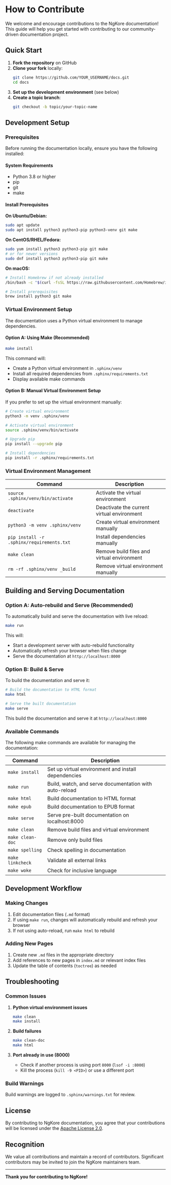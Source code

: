 # How to Contribute

We welcome and encourage contributions to the NgKore documentation! This guide will help you get started with contributing to our community-driven documentation project.

## Quick Start

1. **Fork the repository** on GitHub
2. **Clone your fork** locally:
   ```bash
   git clone https://github.com/YOUR_USERNAME/docs.git
   cd docs
   ```
3. **Set up the development environment** (see below)
4. **Create a topic branch**:
   ```bash
   git checkout -b topic/your-topic-name
   ```

## Development Setup

### Prerequisites

Before running the documentation locally, ensure you have the following installed:

#### System Requirements

- Python 3.8 or higher
- pip
- git
- make

#### Install Prerequisites

**On Ubuntu/Debian:**

```bash
sudo apt update
sudo apt install python3 python3-pip python3-venv git make
```

**On CentOS/RHEL/Fedora:**

```bash
sudo yum install python3 python3-pip git make
# or for newer versions
sudo dnf install python3 python3-pip git make
```

**On macOS:**

```bash
# Install Homebrew if not already installed
/bin/bash -c "$(curl -fsSL https://raw.githubusercontent.com/Homebrew/install/HEAD/install.sh)"

# Install prerequisites
brew install python3 git make
```

### Virtual Environment Setup

The documentation uses a Python virtual environment to manage dependencies.

#### Option A: Using Make (Recommended)

```bash
make install
```

This command will:

- Create a Python virtual environment in `.sphinx/venv`
- Install all required dependencies from `.sphinx/requirements.txt`
- Display available make commands

#### Option B: Manual Virtual Environment Setup

If you prefer to set up the virtual environment manually:

```bash
# Create virtual environment
python3 -m venv .sphinx/venv

# Activate virtual environment
source .sphinx/venv/bin/activate

# Upgrade pip
pip install --upgrade pip

# Install dependencies
pip install -r .sphinx/requirements.txt
```

### Virtual Environment Management

| Command                                   | Description                                |
| ----------------------------------------- | ------------------------------------------ |
| `source .sphinx/venv/bin/activate`        | Activate the virtual environment           |
| `deactivate`                              | Deactivate the current virtual environment |
| `python3 -m venv .sphinx/venv`            | Create virtual environment manually        |
| `pip install -r .sphinx/requirements.txt` | Install dependencies manually              |
| `make clean`                              | Remove build files and virtual environment |
| `rm -rf .sphinx/venv _build`                     | Remove virtual environment manually        |

## Building and Serving Documentation

### Option A: Auto-rebuild and Serve (Recommended)

To automatically build and serve the documentation with live reload:

```bash
make run
```

This will:

- Start a development server with auto-rebuild functionality
- Automatically refresh your browser when files change
- Serve the documentation at `http://localhost:8000`

### Option B: Build & Serve

To build the documentation and serve it:

```bash
# Build the documentation to HTML format
make html

# Serve the built documentation
make serve
```

This build the documentation and serve it at `http://localhost:8000`

### Available Commands

The following make commands are available for managing the documentation:

| Command          | Description                                            |
| ---------------- | ------------------------------------------------------ |
| `make install`   | Set up virtual environment and install dependencies    |
| `make run`       | Build, watch, and serve documentation with auto-reload |
| `make html`      | Build documentation to HTML format                     |
| `make epub`      | Build documentation to EPUB format                     |
| `make serve`     | Serve pre-built documentation on localhost:8000        |
| `make clean`     | Remove build files and virtual environment             |
| `make clean-doc` | Remove only build files                                |
| `make spelling`  | Check spelling in documentation                        |
| `make linkcheck` | Validate all external links                            |
| `make woke`      | Check for inclusive language                           |

## Development Workflow

### Making Changes

1. Edit documentation files (`.md` format)
2. If using `make run`, changes will automatically rebuild and refresh your browser
3. If not using auto-reload, run `make html` to rebuild

### Adding New Pages

1. Create new `.md` files in the appropriate directory
2. Add references to new pages in `index.md` or relevant index files
3. Update the table of contents (`toctree`) as needed

## Troubleshooting

### Common Issues

1. **Python virtual environment issues**

   ```bash
   make clean
   make install
   ```

2. **Build failures**

   ```bash
   make clean-doc
   make html
   ```

3. **Port already in use (8000)**
   - Check if another process is using port `8000` (`lsof -i :8000`)
   - Kill the process (`kill -9 <PID>`) or use a different port

### Build Warnings

Build warnings are logged to `.sphinx/warnings.txt` for review.

## License

By contributing to NgKore documentation, you agree that your contributions will be licensed under the [Apache License 2.0](LICENSE).

## Recognition

We value all contributions and maintain a record of contributors. Significant contributors may be invited to join the NgKore maintainers team.

---

**Thank you for contributing to NgKore!**